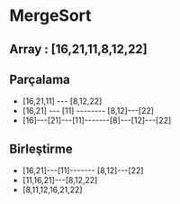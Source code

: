 # MergeSort
## Array : [16,21,11,8,12,22]
## Parçalama
 * [16,21,11] --- [8,12,22]
 * [16,21] --- [11] -------- [8,12]---[22]
 * [16]---[21]---[11]-------[8]---[12]---[22]
## Birleştirme
 * [16,21]---[11]------- [8,12]---[22]
 * [11,16,21]---[8,12,22]
 * [8,11,12,16,21,22]
